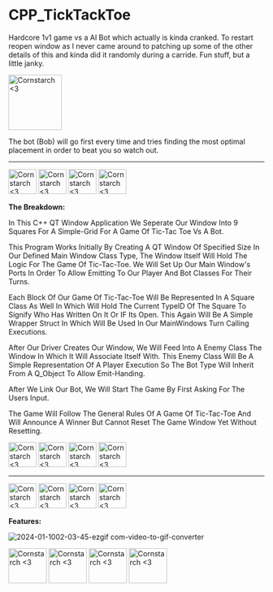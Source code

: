 # CPP_TickTackToe

Hardcore 1v1 game vs a AI Bot which actually is kinda cranked. To restart reopen window as I never came around to patching up some of the other details of this and kinda did it randomly during a carride. Fun stuff, but a little janky.

<img src="https://github.com/Kingerthanu/CPP_TickTackToe/assets/76754592/b0558bf9-b9ea-422d-974e-028d4a4bede7" alt="Cornstarch <3" width="105" height="109">

 The bot (Bob) will go first every time and tries finding the most optimal placement in order to beat you so watch out.

 
 ----------------------------------------------

<img src="https://github.com/Kingerthanu/CPP_TickTackToe/assets/76754592/88576b38-f947-4c89-acdf-8f926a6322bb" alt="Cornstarch <3" width="55" height="49"> <img src="https://github.com/Kingerthanu/CPP_TickTackToe/assets/76754592/88576b38-f947-4c89-acdf-8f926a6322bb" alt="Cornstarch <3" width="55" height="49"> <img src="https://github.com/Kingerthanu/CPP_TickTackToe/assets/76754592/88576b38-f947-4c89-acdf-8f926a6322bb" alt="Cornstarch <3" width="55" height="49"> <img src="https://github.com/Kingerthanu/CPP_TickTackToe/assets/76754592/88576b38-f947-4c89-acdf-8f926a6322bb" alt="Cornstarch <3" width="55" height="49">


**The Breakdown:**

  In This C++ QT Window Application We Seperate Our Window Into 9 Squares For A Simple-Grid For A Game Of Tic-Tac Toe Vs A Bot.

  This Program Works Initially By Creating A QT Window Of Specified Size In Our Defined Main Window Class Type, The Window Itself Will Hold The Logic For The Game Of Tic-Tac-Toe. We Will Set Up Our Main Window's Ports In Order To Allow Emitting To Our Player And Bot Classes For Their Turns.

  Each Block Of Our Game Of Tic-Tac-Toe Will Be Represented In A Square Class As Well In Which Will Hold The Current TypeID Of The Square To Signify Who Has Written On It Or IF Its Open. This Again Will Be A Simple Wrapper Struct In Which Will Be Used In Our MainWindows Turn Calling Executions.

  After Our Driver Creates Our Window, We Will Feed Into A Enemy Class The Window In Which It Will Associate Itself With. This Enemy Class Will Be A Simple Representation Of A Player Execution So The Bot Type Will Inherit From A Q_Object To Allow Emit-Handing.

  After We Link Our Bot, We Will Start The Game By First Asking For The Users Input.

  The Game Will Follow The General Rules Of A Game Of Tic-Tac-Toe And Will Announce A Winner But Cannot Reset The Game Window Yet Without Resetting.

  
  
<img src="https://github.com/Kingerthanu/CPP_TickTackToe/assets/76754592/93720612-6275-461a-89b7-7f924917cb94" alt="Cornstarch <3" width="55" height="49"> <img src="https://github.com/Kingerthanu/CPP_TickTackToe/assets/76754592/93720612-6275-461a-89b7-7f924917cb94" alt="Cornstarch <3" width="55" height="49"> <img src="https://github.com/Kingerthanu/CPP_TickTackToe/assets/76754592/93720612-6275-461a-89b7-7f924917cb94" alt="Cornstarch <3" width="55" height="49"> <img src="https://github.com/Kingerthanu/CPP_TickTackToe/assets/76754592/93720612-6275-461a-89b7-7f924917cb94" alt="Cornstarch <3" width="55" height="49">



----------------------------------------------

<img src="https://github.com/Kingerthanu/CPP_TickTackToe/assets/76754592/6b366aca-ff79-41c9-82c4-7103f26461c2" alt="Cornstarch <3" width="55" height="49"> <img src="https://github.com/Kingerthanu/CPP_TickTackToe/assets/76754592/6b366aca-ff79-41c9-82c4-7103f26461c2" alt="Cornstarch <3" width="55" height="49"> <img src="https://github.com/Kingerthanu/CPP_TickTackToe/assets/76754592/6b366aca-ff79-41c9-82c4-7103f26461c2" alt="Cornstarch <3" width="55" height="49"> <img src="https://github.com/Kingerthanu/CPP_TickTackToe/assets/76754592/6b366aca-ff79-41c9-82c4-7103f26461c2" alt="Cornstarch <3" width="55" height="49">


**Features:**

![2024-01-1002-03-45-ezgif com-video-to-gif-converter](https://github.com/Kingerthanu/CPP_TickTackToe/assets/76754592/56038512-5d2c-4439-8aed-18fd1516af54)



<img src="https://github.com/Kingerthanu/CPP_TickTackToe/assets/76754592/aa929f9d-a376-4615-b22f-892c31d2d4f9" alt="Cornstarch <3" width="75" height="69"> <img src="https://github.com/Kingerthanu/CPP_TickTackToe/assets/76754592/aa929f9d-a376-4615-b22f-892c31d2d4f9" alt="Cornstarch <3" width="75" height="69"> <img src="https://github.com/Kingerthanu/CPP_TickTackToe/assets/76754592/aa929f9d-a376-4615-b22f-892c31d2d4f9" alt="Cornstarch <3" width="75" height="69"> <img src="https://github.com/Kingerthanu/CPP_TickTackToe/assets/76754592/aa929f9d-a376-4615-b22f-892c31d2d4f9" alt="Cornstarch <3" width="75" height="69">
